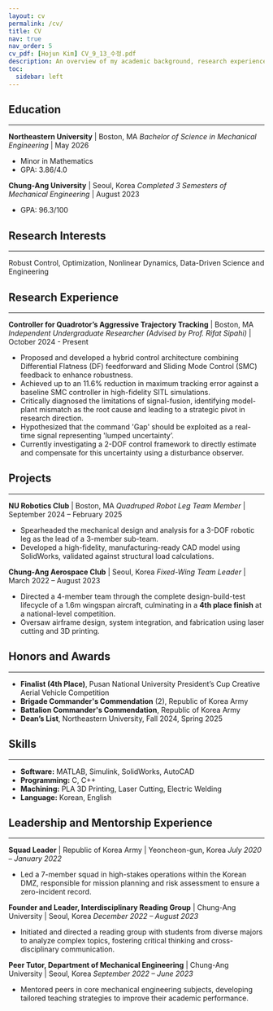 ```yaml
---
layout: cv
permalink: /cv/
title: CV
nav: true
nav_order: 5
cv_pdf: [Hojun Kim] CV_9_13_수정.pdf
description: An overview of my academic background, research experience, and technical skills.
toc:
  sidebar: left
---
```


## Education

---
**Northeastern University** | Boston, MA
*Bachelor of Science in Mechanical Engineering* | May 2026
* Minor in Mathematics
* GPA: 3.86/4.0

**Chung-Ang University** | Seoul, Korea
*Completed 3 Semesters of Mechanical Engineering* | August 2023
* GPA: 96.3/100

## Research Interests

---
Robust Control, Optimization, Nonlinear Dynamics, Data-Driven Science and Engineering

## Research Experience

---
**Controller for Quadrotor’s Aggressive Trajectory Tracking** | Boston, MA
*Independent Undergraduate Researcher (Advised by Prof. Rifat Sipahi)* | October 2024 - Present
* Proposed and developed a hybrid control architecture combining Differential Flatness (DF) feedforward and Sliding Mode Control (SMC) feedback to enhance robustness.
* Achieved up to an 11.6% reduction in maximum tracking error against a baseline SMC controller in high-fidelity SITL simulations.
* Critically diagnosed the limitations of signal-fusion, identifying model-plant mismatch as the root cause and leading to a strategic pivot in research direction.
* Hypothesized that the command 'Gap' should be exploited as a real-time signal representing 'lumped uncertainty’.
* Currently investigating a 2-DOF control framework to directly estimate and compensate for this uncertainty using a disturbance observer.

## Projects

---
**NU Robotics Club** | Boston, MA
*Quadruped Robot Leg Team Member* | September 2024 – February 2025
* Spearheaded the mechanical design and analysis for a 3-DOF robotic leg as the lead of a 3-member sub-team.
* Developed a high-fidelity, manufacturing-ready CAD model using SolidWorks, validated against structural load calculations.

**Chung-Ang Aerospace Club** | Seoul, Korea
*Fixed-Wing Team Leader* | March 2022 – August 2023
* Directed a 4-member team through the complete design-build-test lifecycle of a 1.6m wingspan aircraft, culminating in a **4th place finish** at a national-level competition.
* Oversaw airframe design, system integration, and fabrication using laser cutting and 3D printing.

## Honors and Awards

---
* **Finalist (4th Place)**, Pusan National University President’s Cup Creative Aerial Vehicle Competition
* **Brigade Commander's Commendation** (2), Republic of Korea Army
* **Battalion Commander's Commendation**, Republic of Korea Army
* **Dean’s List**, Northeastern University, Fall 2024, Spring 2025

## Skills

---
* **Software:** MATLAB, Simulink, SolidWorks, AutoCAD
* **Programming:** C, C++
* **Machining:** PLA 3D Printing, Laser Cutting, Electric Welding
* **Language:** Korean, English

## Leadership and Mentorship Experience

---
**Squad Leader** | Republic of Korea Army | Yeoncheon-gun, Korea
*July 2020 – January 2022*
* Led a 7-member squad in high-stakes operations within the Korean DMZ, responsible for mission planning and risk assessment to ensure a zero-incident record.

**Founder and Leader, Interdisciplinary Reading Group** | Chung-Ang University | Seoul, Korea
*December 2022 – August 2023*
* Initiated and directed a reading group with students from diverse majors to analyze complex topics, fostering critical thinking and cross-disciplinary communication.

**Peer Tutor, Department of Mechanical Engineering** | Chung-Ang University | Seoul, Korea
*September 2022 – June 2023*
* Mentored peers in core mechanical engineering subjects, developing tailored teaching strategies to improve their academic performance.
